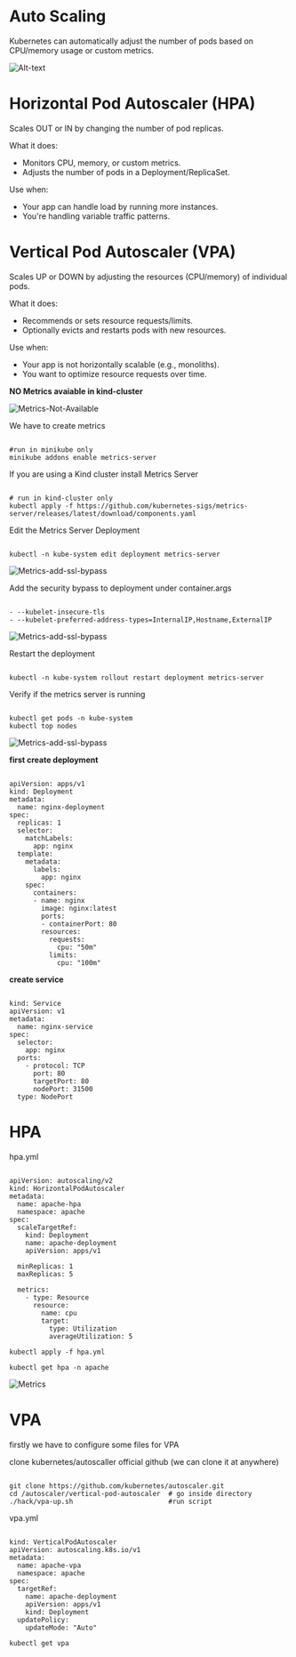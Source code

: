 # Auto Scaling

Kubernetes can automatically adjust the number of pods based on CPU/memory usage or custom metrics.

![Alt-text](https://github.com/herrry107/Kubernetes/blob/main/images/scalling.png)

# Horizontal Pod Autoscaler (HPA)

Scales OUT or IN by changing the number of pod replicas.

What it does:
- Monitors CPU, memory, or custom metrics.
- Adjusts the number of pods in a Deployment/ReplicaSet.

Use when:
- Your app can handle load by running more instances.
- You're handling variable traffic patterns.

# Vertical Pod Autoscaler (VPA)

Scales UP or DOWN by adjusting the resources (CPU/memory) of individual pods.

What it does:
- Recommends or sets resource requests/limits.
- Optionally evicts and restarts pods with new resources.

Use when:
- Your app is not horizontally scalable (e.g., monoliths).
- You want to optimize resource requests over time.


**NO Metrics avaiable in kind-cluster**

![Metrics-Not-Available](https://github.com/herrry107/Kubernetes/blob/main/images/metrics-not-available.png)

We have to create metrics 
<pre><code>
#run in minikube only
minikube addons enable metrics-server
</code></pre>

If you are using a Kind cluster install Metrics Server
<pre><code>
# run in kind-cluster only
kubectl apply -f https://github.com/kubernetes-sigs/metrics-server/releases/latest/download/components.yaml  
</code></pre>

Edit the Metrics Server Deployment
<pre><code>
kubectl -n kube-system edit deployment metrics-server
</code></pre>

![Metrics-add-ssl-bypass](https://github.com/herrry107/Kubernetes/blob/main/images/metrics-step1.png)

Add the security bypass to deployment under container.args
<pre><code>
- --kubelet-insecure-tls
- --kubelet-preferred-address-types=InternalIP,Hostname,ExternalIP
</code></pre>

![Metrics-add-ssl-bypass](https://github.com/herrry107/Kubernetes/blob/main/images/metrics-step2.png)
  
Restart the deployment
<pre><code>
kubectl -n kube-system rollout restart deployment metrics-server
</code></pre>

Verify if the metrics server is running
<pre><code>
kubectl get pods -n kube-system
kubectl top nodes
</code></pre>

![Metrics-add-ssl-bypass](https://github.com/herrry107/Kubernetes/blob/main/images/metrics-step3.png)

**first create deployment**
<pre><code>
apiVersion: apps/v1
kind: Deployment
metadata:
  name: nginx-deployment
spec:
  replicas: 1
  selector:
    matchLabels:
      app: nginx
  template:
    metadata:
      labels:
        app: nginx
    spec:
      containers:
      - name: nginx
        image: nginx:latest
        ports:
        - containerPort: 80
        resources:
          requests:
            cpu: "50m"
          limits:
            cpu: "100m"
</code></pre>

**create service**
<pre><code>
kind: Service
apiVersion: v1
metadata:
  name: nginx-service
spec:
  selector:
    app: nginx
  ports:
    - protocol: TCP
      port: 80
      targetPort: 80
      nodePort: 31500
  type: NodePort
</code></pre>

# HPA

hpa.yml
<pre><code>
apiVersion: autoscaling/v2
kind: HorizontalPodAutoscaler
metadata:
  name: apache-hpa
  namespace: apache
spec:
  scaleTargetRef:
    kind: Deployment
    name: apache-deployment
    apiVersion: apps/v1
     
  minReplicas: 1
  maxReplicas: 5

  metrics:
    - type: Resource
      resource:
        name: cpu
        target: 
          type: Utilization
          averageUtilization: 5    
</code></pre>
<pre><code>kubectl apply -f hpa.yml</code></pre>
<pre><code>kubectl get hpa -n apache</code></pre>

![Metrics](https://github.com/herrry107/Kubernetes/blob/main/images/metrics-step4.png)

# VPA

firstly we have to configure some files for VPA 

clone kubernetes/autoscaller official github (we can clone it at anywhere)
<pre><code>
git clone https://github.com/kubernetes/autoscaler.git
cd /autoscaler/vertical-pod-autoscaler  # go inside directory
./hack/vpa-up.sh                        #run script
</code></pre>

vpa.yml
<pre><code>
kind: VerticalPodAutoscaler
apiVersion: autoscaling.k8s.io/v1
metadata:
  name: apache-vpa
  namespace: apache
spec:
  targetRef:
    name: apache-deployment
    apiVersion: apps/v1
    kind: Deployment
  updatePolicy:
    updateMode: "Auto"
</code></pre>

<pre><code>kubectl get vpa</code></pre>

